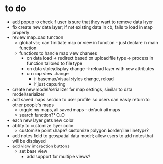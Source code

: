 # to do
- add popup to check if user is sure that they want to remove data layer
- fix create new data layer; if not existing data in db, fails to load in map properly
- review mapLoad function
    - global var; can't initiate map or view in function - just declare in main function
    - functions to handle map view changes
        - on data load -> redirect based on upload file type -> process in function tailored to file type
        - on data style/display change -> reload layer with new attributes
        - on map view change
            - if basemap/visual styles change, reload
            - if just capturing 
- create new model/serializer for map settings, similar to data model/serializer
- add saved maps section to user profile, so users can easily return to other people's maps
    - toggle my maps, all saved maps - default all maps
    - search function?? O_O
- each new layer gets new color
- ability to customize layer color
    - customize point shape? customize polygon border/line linetype?
- add notes field to geospatial data model; allow users to add notes that will be displayed
- add view interaction buttons
    - set base view
        - add support for multiple views?